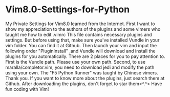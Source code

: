 # Vim8.0-Settings-for-Python
My Private Settings for Vim8.0 learned from the Internet.
First I want to show my appreciation to the authors of the plugins and some vimers who taught me how to edit .vimrc
This file contains necessary plugins and settings. But before using that, make sure you've installed Vundle in your vim folder. You can find it at Github. Then launch your vim and input the following order "PluginInstall" ,and Vundle will download and install the plugins for you automatically.
There are 2 places for you to pay attention to. First is the Vundle path. Please use your own path. Second, to use maralla/completor.vim, you need to download jedi and modify the path using your own.
The "F5 Python Runner" was taught by Chinese vimers. Thank you.
If you want to know more about the plugins, just search them at Github. After downloading the plugins, don't forget to star them<^.^>
Have fun coding with Vim!
